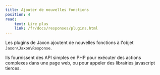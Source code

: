 ```yaml
---
title: Ajouter de nouvelles fonctions
position: 4
read:
    text: Lire plus
    link: /fr/docs/responses/plugins.html
---
```


Les plugins de Jaxon ajoutent de nouvelles fonctions à l'objet `Jaxon\Jaxon\Response`.

Ils fournissent des API simples en PHP pour exécuter des actions complexes dans une page web, ou pour appeler des librairies javascript tierces.
